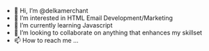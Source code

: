 - 👋 Hi, I’m @delkamerchant
- 👀 I’m interested in HTML Email Development/Marketing
- 🌱 I’m currently learning Javascript
- 💞️ I’m looking to collaborate on anything that enhances my skillset
- 📫 How to reach me ...

<!---
delkamerchant/delkamerchant is a ✨ special ✨ repository because its `README.md` (this file) appears on your GitHub profile.
You can click the Preview link to take a look at your changes.
--->
